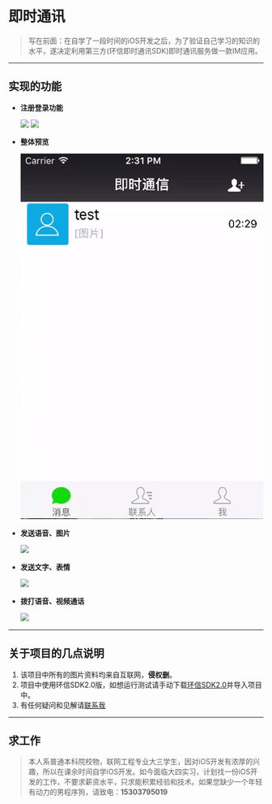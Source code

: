 # 即时通讯


> 写在前面：在自学了一段时间的iOS开发之后，为了验证自己学习的知识的水平，遂决定利用第三方(环信即时通讯SDK)即时通讯服务做一款IM应用。


---


## 实现的功能

  * **注册登录功能**
  
      ![](https://github.com/CuiPengfeiGitHub/myPractice/blob/master/%E5%8D%B3%E6%97%B6%E9%80%9A%E4%BF%A1/%E5%8D%B3%E6%97%B6%E9%80%9A%E4%BF%A1/register.gif)
      ![](https://github.com/CuiPengfeiGitHub/myPractice/blob/master/%E5%8D%B3%E6%97%B6%E9%80%9A%E4%BF%A1/%E5%8D%B3%E6%97%B6%E9%80%9A%E4%BF%A1/login.gif)
  * **整体预览**

      ![](https://github.com/CuiPengfeiGitHub/myPractice/blob/master/%E5%8D%B3%E6%97%B6%E9%80%9A%E4%BF%A1/%E5%8D%B3%E6%97%B6%E9%80%9A%E4%BF%A1/preview.gif)
  * **发送语音、图片**

      ![](https://github.com/CuiPengfeiGitHub/myPractice/blob/master/%E5%8D%B3%E6%97%B6%E9%80%9A%E4%BF%A1/%E5%8D%B3%E6%97%B6%E9%80%9A%E4%BF%A1/sendRecordandPicture.gif)
  * **发送文字、表情**

      ![](https://github.com/CuiPengfeiGitHub/myPractice/blob/master/%E5%8D%B3%E6%97%B6%E9%80%9A%E4%BF%A1/%E5%8D%B3%E6%97%B6%E9%80%9A%E4%BF%A1/sendMessage.gif)
  * **拨打语音、视频通话**

      ![](https://github.com/CuiPengfeiGitHub/myPractice/blob/master/%E5%8D%B3%E6%97%B6%E9%80%9A%E4%BF%A1/%E5%8D%B3%E6%97%B6%E9%80%9A%E4%BF%A1/sendCall.gif)

---


## 关于项目的几点说明

1. 该项目中所有的图片资料均来自互联网，**侵权删**。
2. 项目中使用环信SDK2.0版，如想运行测试请手动下载[环信SDK2.0](http://downloads.easemob.com/downloads/ios-easemob-sdk-2.2.5r1.zip)并导入项目中。
3. 有任何疑问和见解请[联系我](cpf9401@163.com)



---


## 求工作

> 本人系普通本科院校物，联网工程专业大三学生，因对iOS开发有浓厚的兴趣，所以在课余时间自学iOS开发。如今面临大四实习，计划找一份iOS开发的工作，不要求薪资水平，只求能积累经验和技术。如果您缺少一个年轻有动力的男程序狗，请致电：**15303795019**










